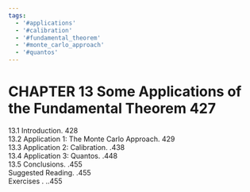 ```yaml
---
tags:
  - '#applications'
  - '#calibration'
  - '#fundamental_theorem'
  - '#monte_carlo_approach'
  - '#quantos'
---
```

# CHAPTER 13  Some Applications of the Fundamental Theorem 427  

13.1 Introduction. 428   
13.2 Application 1: The Monte Carlo Approach. 429   
13.3 Application 2: Calibration. .438   
13.4 Application 3: Quantos. .448   
13.5 Conclusions. .455   
Suggested Reading. .455   
Exercises . ..455  
